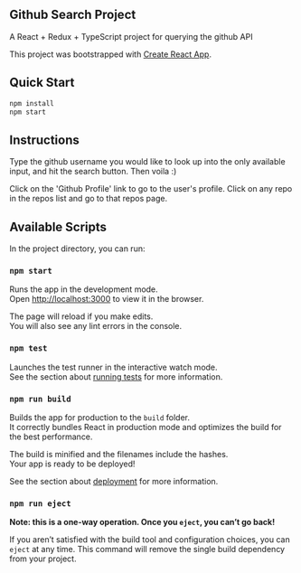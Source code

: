 ## Github Search Project

A React + Redux + TypeScript project for querying the github API

This project was bootstrapped with [Create React App](https://github.com/facebookincubator/create-react-app).

## Quick Start

```bash
npm install
npm start
```

## Instructions

Type the github username you would like to look up into the only available input, and hit the search button.  Then voila :)

Click on the 'Github Profile' link to go to the user's profile.  Click on any repo in the repos list and go to that repos page.

## Available Scripts

In the project directory, you can run:

### `npm start`

Runs the app in the development mode.<br>
Open [http://localhost:3000](http://localhost:3000) to view it in the browser.

The page will reload if you make edits.<br>
You will also see any lint errors in the console.

### `npm test`

Launches the test runner in the interactive watch mode.<br>
See the section about [running tests](#running-tests) for more information.

### `npm run build`

Builds the app for production to the `build` folder.<br>
It correctly bundles React in production mode and optimizes the build for the best performance.

The build is minified and the filenames include the hashes.<br>
Your app is ready to be deployed!

See the section about [deployment](#deployment) for more information.

### `npm run eject`

**Note: this is a one-way operation. Once you `eject`, you can’t go back!**

If you aren’t satisfied with the build tool and configuration choices, you can `eject` at any time. This command will remove the single build dependency from your project.
